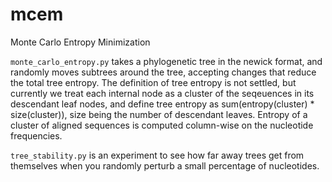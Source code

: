 # mcem
Monte Carlo Entropy Minimization 

`monte_carlo_entropy.py` takes a phylogenetic tree in the newick format, and randomly moves subtrees around the tree, accepting changes that reduce the total tree entropy. The definition of tree entropy is not settled, but currently we treat each internal node as a cluster of the seqeuences in its descendant leaf nodes, and define tree entropy as sum(entropy(cluster) * size(cluster)), size being the number of descendant leaves. Entropy of a cluster of aligned sequences is computed column-wise on the nucleotide frequencies.

`tree_stability.py` is an experiment to see how far away trees get from themselves when you randomly perturb a small percentage of nucleotides.
